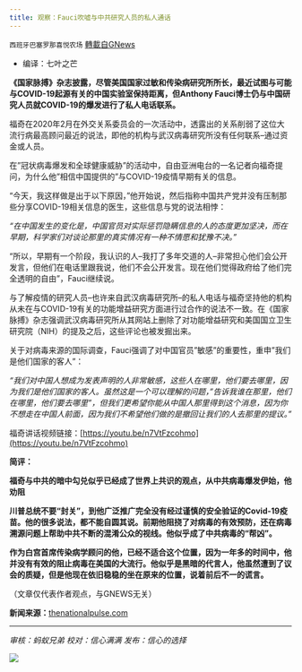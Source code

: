 ```yaml
---
title: 观察：Fauci吹嘘与中共研究人员的私人通话
---
```

`西班牙巴塞罗那喜悦农场` [轉載自GNews](https://gnews.org/zh-hans/1546372/)

- 编译：七叶之芒


**《国家脉搏》杂志披露，尽管美国国家过敏和传染病研究所所长，最近试图与可能与COVID-19起源有关的中国实验室保持距离，但Anthony Fauci博士仍与中国研究人员就COVID-19的爆发进行了私人电话联系。**

福奇在2020年2月在外交关系委员会的一次活动中，透露出的关系削弱了这位大流行病最高顾问最近的说法，即他的机构与武汉病毒研究所没有任何联系–通过资金或人员。

在”冠状病毒爆发和全球健康威胁”的活动中，自由亚洲电台的一名记者向福奇提问，为什么他”相信中国提供的”与COVID-19疫情早期有关的信息。

“今天，我这样做是出于以下原因，”他开始说，然后指称中国共产党并没有压制那些分享COVID-19相关信息的医生，这些信息与党的说法相悖：

*“在中国发生的变化是，中国官员对实际惩罚隐瞒信息的人的态度更加坚决，而在早期，科学家们对谈论那里的真实情况有一种不情愿和犹豫不决。”*

“所以，早期有一个阶段，我认识的人–我打了多年交道的人–非常担心他们会公开发言，但他们在电话里跟我说，他们不会公开发言。现在他们觉得政府给了他们完全透明的自由”，Fauci继续说。

与了解疫情的研究人员–也许来自武汉病毒研究所–的私人电话与福奇坚持他的机构从未在与COVID-19有关的功能增益研究方面进行过合作的说法不一致。在《国家脉搏》杂志强调武汉病毒研究所从其网站上删除了对功能增益研究和美国国立卫生研究院（NIH）的提及之后，这些评论也被发掘出来。

关于对病毒来源的国际调查，Fauci强调了对中国官员”敏感”的重要性，重申”我们是他们国家的客人”：

*“我们对中国人想成为发表声明的人非常敏感，这些人在哪里，他们要去哪里，因为我们是他们国家的客人。虽然这是一个可以理解的问题，”告诉我谁在那里，他们在哪里，他们要去哪里”，但我们更希望你能从中国人那里得到这个消息，因为你不想走在中国人前面，因为我们不希望他们做的是撤回让我们的人去那里的提议。”*

福奇讲话视频链接：[https://youtu.be/n7VtFzcohmo](https://youtu.be/n7VtFzcohmo)

**简评：**

**福奇与中共的暗中勾兑似乎已经成了世界上共识的观点，从中共病毒爆发伊始，他劝阻**

**川普总统不要“封关”，到他广泛推广完全没有经过谨慎的安全验证的Covid-19疫苗。他的很多说法，都不能自圆其说。前期他阻挠了对病毒的有效预防，还在病毒溯源问题上帮助中共不断的混淆公众的视线。他似乎成了中共病毒的“帮凶”。**

**作为白宫首席传染病学顾问的他，已经不适合这个位置，因为一年多的时间中，他并没有有效的阻止病毒在美国的大流行。他似乎是黑暗的代言人，他虽然遭到了议会的质疑，但是他现在依旧稳稳的坐在原来的位置，说着前后不一的谎言。**

（文章仅代表作者观点，与GNEWS无关）

**新闻来源：**[thenationalpulse.com](https://thenationalpulse.com/exclusive/fauci-m-private-phone-calls-with-chinese-researchers/)

* * *

*审核：蚂蚁兄弟*
*校对：信心满满*
*发布：信心的选择*

![](https://assets.gnews.org/wp-content/uploads/2021/09/GNEWS_CH.-5-1536x1086-1.jpeg)
